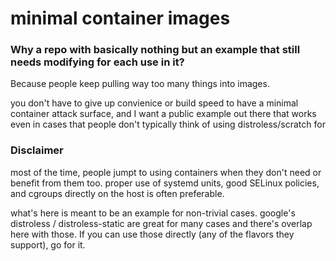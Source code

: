 # minimal container images

### Why a repo with basically nothing but an example that still needs modifying for each use in it?
 Because people keep pulling way too many things into images.

 you don't have to give up convienice or build speed to have a minimal container attack surface, and I want a public example
 out there that works even in cases that people don't typically think of using distroless/scratch for

### Disclaimer
 most of the time, people jumpt to using containers when they don't need or benefit from them too.
 proper use of systemd units, good SELinux policies, and cgroups directly on the host is often preferable.

 what's here is meant to be an example for non-trivial cases. google's distroless / distroless-static
 are great for many cases and there's overlap here with those.
 If you can use those directly (any of the flavors they support), go for it.